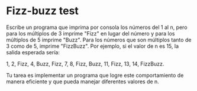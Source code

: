Fizz-buzz test
==============
Escribe un programa que imprima por consola los números del 1 al n, pero para los múltiplos de 3 imprime "Fizz" en lugar del número y para los múltiplos de 5 imprime "Buzz". Para los números que son múltiplos tanto de 3 como de 5, imprime "FizzBuzz".
Por ejemplo, si el valor de n es 15, la salida esperada sería:

1, 2, Fizz, 4, Buzz, Fizz, 7, 8, Fizz, Buzz, 11, Fizz, 13, 14, FizzBuzz.

Tu tarea es implementar un programa que logre este comportamiento de manera eficiente y que pueda manejar diferentes valores de n.
